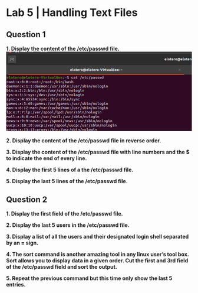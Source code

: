 # Lab 5 | Handling Text Files

## Question 1

**1. Display the content of the /etc/passwd file.**
![question1.1](images/question1.1.png)

**2. Display the content of the /etc/passwd file in reverse order.**


**3. Display the content of the /etc/passwd file with line numbers and the $ to indicate the end of every line.**


**4. Display the first 5 lines of a the /etc/passwd file.**


**5. Display the last 5 lines of the /etc/passwd file.**


## Question 2

**1. Display the first field of the /etc/passwd file.**


**2. Display the last 5 users in the /etc/passwd file.**


**3. Display a list of all the users and their designated login shell separated by an = sign.**


**4. The sort command is another amazing tool in any linux user’s tool box. Sort allows you to display data in a given order. Cut the first and 3rd field of the /etc/passwd field and sort the output.**


**5. Repeat the previous command but this time only show the last 5 entries.**
